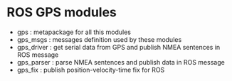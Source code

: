 # ROS GPS modules

 * gps : metapackage for all this modules
 * gps_msgs : messages definition used by these modules
 * gps_driver : get serial data from GPS and publish NMEA sentences in ROS message
 * gps_parser : parse NMEA sentences and publish data in ROS message
 * gps_fix : publish position-velocity-time fix for ROS
